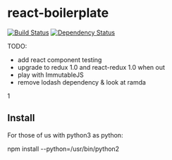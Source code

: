 # react-boilerplate
[![Build Status](https://travis-ci.org/Keats/react-boilerplate.svg?branch=master)](https://travis-ci.org/Keats/react-boilerplate)
[![Dependency Status](https://david-dm.org/Keats/react-boilerplate.svg)](https://david-dm.org/Keats/react-boilerplate)

TODO:

- add react component testing
- upgrade to redux 1.0 and react-redux 1.0 when out
- play with ImmutableJS
- remove lodash dependency & look at ramda

1
## Install
For those of us with python3 as python:

npm install --python=/usr/bin/python2


